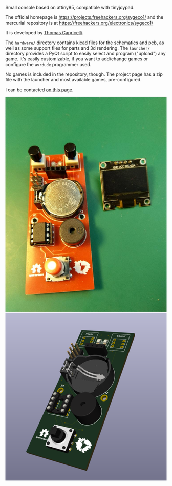 
Small console based on attiny85, compatible with tinyjoypad.

The official homepage is https://projects.freehackers.org/sygeco1/
and the mercurial repository is at https://freehackers.org/electronics/sygeco1/

It is developed by [Thomas Capricelli](https://freehackers.org/thomas/).

The `hardware/` directory contains kicad files for the schematics and pcb, as well as some support files for parts and 3d rendering.
The `launcher/` directory provides a PyQt script to easily select and program ("upload") any game. It's easily customizable, if you want to add/change games or configure the `avrdude` programmer used.

No games is included in the repository, though. The project page has a zip file with the launcher and most available games, pre-configured.

I can be contacted [on this page](https://www.freehackers.org/thomas/feedback/).

![Main board with screen removed](photos/IMG_20210218_182505.jpg?raw=true)
![3D view](photos/3dview.png?raw=true)

